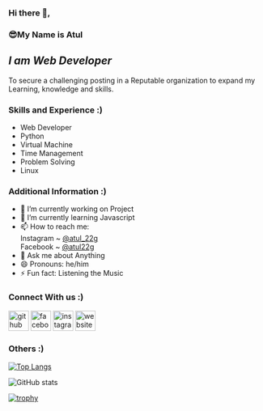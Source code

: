 ### Hi there 👋, 
### 😎**My Name is Atul**

## *I am Web Developer*
To secure a challenging posting in a Reputable organization to expand my Learning, knowledge and skills.

### **Skills and Experience :)**
- Web Developer
- Python
- Virtual Machine
- Time Management
- Problem Solving
- Linux
 

### **Additional Information :)**
- 🔭 I’m currently working on Project
- 🌱 I’m currently learning Javascript 
- 📫 How to reach me: <br>
 Instagram ~ [@atul_22g](https://www.instagram.com/atul_22g)<br>
 Facebook  ~ [@atul22g](https://www.facebook.com/atul22g)
- 💬 Ask me about Anything
- 😄 Pronouns: he/him
- ⚡ Fun fact: Listening the Music 


### **Connect With us :)**
[<img src='https://cdn.jsdelivr.net/npm/simple-icons@3.0.1/icons/github.svg' alt='github' height='40'>](https://github.com/Atul22g)  [<img src='https://cdn.jsdelivr.net/npm/simple-icons@3.0.1/icons/facebook.svg' alt='facebook' height='40'>](https://www.facebook.com/atul22g)  [<img src='https://cdn.jsdelivr.net/npm/simple-icons@3.0.1/icons/instagram.svg' alt='instagram' height='40'>](https://www.instagram.com/atul_22g/)  [<img src='https://cdn.jsdelivr.net/npm/simple-icons@3.0.1/icons/icloud.svg' alt='website' height='40'>](https://atul22g.netlify.app/)  

### **Others :)**

[![Top Langs](https://github-readme-stats.vercel.app/api/top-langs/?username=Atul22g)](https://github.com/anuraghazra/github-readme-stats)

![GitHub stats](https://github-readme-stats.vercel.app/api?username=Atul22g&show_icons=true)  

[![trophy](https://github-profile-trophy.vercel.app/?username=Atul22g)](https://github.com/ryo-ma/github-profile-trophy)

